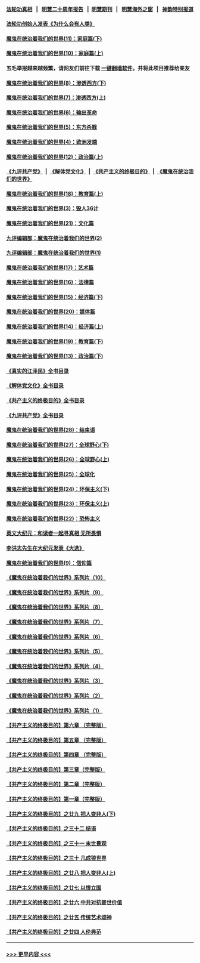 #### [法轮功真相](https://github.com/gfw-breaker/truth/blob/master/README.md?t=0) &nbsp;&nbsp;|&nbsp;&nbsp; [明慧二十周年报告](https://github.com/gfw-breaker/mh-reports/blob/master/README.md?t=0) &nbsp;&nbsp;|&nbsp;&nbsp;[明慧期刊](https://github.com/gfw-breaker/mh-qikan) &nbsp;&nbsp;|&nbsp;&nbsp; [明慧海外之窗](https://github.com/gfw-breaker/mh-news/blob/master/README.md?t=0) &nbsp;&nbsp;|&nbsp;&nbsp; [神韵特别报道](https://github.com/gfw-breaker/mh-news/blob/master/shenyun.md?t=0)
#### [法轮功创始人发表《为什么会有人类》](../pages/nsc422/n13912117.md?t=01310343) 
#### [魔鬼在统治着我们的世界(11)：家庭篇(下)](../pages/nsc422/n10440961.md?t=01310343) 
#### [魔鬼在统治着我们的世界(10)：家庭篇(上)](../pages/nsc422/n10435448.md?t=01310343) 
#### 五毛举报越来越频繁，请网友们前往下载 [一键翻墙软件](https://github.com/gfw-breaker/ssr-accounts)，并将此项目推荐给亲友
#### [魔鬼在统治着我们的世界(8)：渗透西方(下)](../pages/nsc422/n10429603.md?t=01310343) 
#### [魔鬼在统治着我们的世界(7)：渗透西方(上)](../pages/nsc422/n10426013.md?t=01310343) 
#### [魔鬼在统治着我们的世界(6)：输出革命](../pages/nsc422/n10421536.md?t=01310343) 
#### [魔鬼在统治着我们的世界(5)：东方杀戮](../pages/nsc422/n10417707.md?t=01310343) 
#### [魔鬼在统治着我们的世界(4)：欧洲发端](../pages/nsc422/n10414890.md?t=01310343) 
#### [魔鬼在统治着我们的世界(12)：政治篇(上)](../pages/nsc422/n10444576.md?t=01310343) 
#### [《九评共产党》](https://github.com/begood0513/9ping.md/blob/master/README.md) &nbsp;|&nbsp; [《解体党文化》](../../../../jtdwh.md/blob/master/README.md)  &nbsp;|&nbsp; [《共产主义的终极目的》](../../../../gczydzjmd.md/blob/master/README.md) &nbsp;|&nbsp; [《魔鬼在统治我们的世界》](../../../../mgztzwmdsj.md/blob/master/README.md) 
#### [魔鬼在统治着我们的世界(18)：教育篇(上)](../pages/nsc422/n10526970.md?t=01310343) 
#### [魔鬼在统治着我们的世界(3)：毁人36计](../pages/nsc422/n10411583.md?t=01310343) 
#### [魔鬼在统治着我们的世界(21)：文化篇](../pages/nsc422/n10597706.md?t=01310343) 
#### [九评编辑部：魔鬼在统治着我们的世界(2)](../pages/nsc422/n10410036.md?t=01310343) 
#### [九评编辑部：魔鬼在统治着我们的世界(1)](../pages/nsc422/n10406825.md?t=01310343) 
#### [魔鬼在统治着我们的世界(17)：艺术篇](../pages/nsc422/n10499093.md?t=01310343) 
#### [魔鬼在统治着我们的世界(16)：法律篇](../pages/nsc422/n10485969.md?t=01310343) 
#### [魔鬼在统治着我们的世界(15)：经济篇(下)](../pages/nsc422/n10469975.md?t=01310343) 
#### [魔鬼在统治着我们的世界(20)：媒体篇](../pages/nsc422/n10586579.md?t=01310343) 
#### [魔鬼在统治着我们的世界(14)：经济篇(上)](../pages/nsc422/n10457370.md?t=01310343) 
#### [魔鬼在统治着我们的世界(19)：教育篇(下)](../pages/nsc422/n10564808.md?t=01310343) 
#### [魔鬼在统治着我们的世界(13)：政治篇(下)](../pages/nsc422/n10448270.md?t=01310343) 
#### [《真实的江泽民》全书目录](../pages/nsc422/n13721399.md?t=01310343) 
#### [《解体党文化》全书目录](../pages/nsc422/n13721157.md?t=01310343) 
#### [《共产主义的终极目的》全书目录](../pages/nsc422/n13721048.md?t=01310343) 
#### [《九评共产党》全书目录](../pages/nsc422/n13708085.md?t=01310343) 
#### [魔鬼在统治着我们的世界(28)：结束语](../pages/nsc422/n10936246.md?t=01310343) 
#### [魔鬼在统治着我们的世界(27)：全球野心(下)](../pages/nsc422/n10928319.md?t=01310343) 
#### [魔鬼在统治着我们的世界(26)：全球野心(上)](../pages/nsc422/n10900318.md?t=01310343) 
#### [魔鬼在统治着我们的世界(25)：全球化](../pages/nsc422/n10788205.md?t=01310343) 
#### [魔鬼在统治着我们的世界(24)：环保主义(下)](../pages/nsc422/n10695307.md?t=01310343) 
#### [魔鬼在统治着我们的世界(23)：环保主义(上)](../pages/nsc422/n10688613.md?t=01310343) 
#### [魔鬼在统治着我们的世界(22)：恐怖主义](../pages/nsc422/n10614727.md?t=01310343) 
#### [英文大纪元：和读者一起寻真相 无所畏惧](../pages/nsc422/n12542027.md?t=01310343) 
#### [李洪志先生在大纪元发表《大选》](../pages/nsc422/n12534746.md?t=01310343) 
#### [魔鬼在统治着我们的世界(9)：信仰篇](../pages/nsc422/n10432159.md?t=01310343) 
#### [《魔鬼在统治着我们的世界》系列片（10）](../pages/nsc422/n12292670.md?t=01310343) 
#### [《魔鬼在统治着我们的世界》系列片（9）](../pages/nsc422/n12290859.md?t=01310343) 
#### [《魔鬼在统治着我们的世界》系列片（8）](../pages/nsc422/n12287445.md?t=01310343) 
#### [《魔鬼在统治着我们的世界》系列片（7）](../pages/nsc422/n12283425.md?t=01310343) 
#### [《魔鬼在统治着我们的世界》系列片（6）](../pages/nsc422/n12282314.md?t=01310343) 
#### [《魔鬼在统治着我们的世界》系列片（5）](../pages/nsc422/n12281419.md?t=01310343) 
#### [《魔鬼在统治着我们的世界》系列片（4）](../pages/nsc422/n12274024.md?t=01310343) 
#### [《魔鬼在统治着我们的世界》系列片（3）](../pages/nsc422/n12271322.md?t=01310343) 
#### [《魔鬼在统治着我们的世界》系列片（2）](../pages/nsc422/n12269049.md?t=01310343) 
#### [《魔鬼在统治着我们的世界》系列片（1）](../pages/nsc422/n12267575.md?t=01310343) 
#### [【共产主义的终极目的】第六章 （完整版）](../pages/nsc422/n11428913.md?t=01310343) 
#### [【共产主义的终极目的】第五章 （完整版）](../pages/nsc422/n11428912.md?t=01310343) 
#### [【共产主义的终极目的】第四章 （完整版）](../pages/nsc422/n11428907.md?t=01310343) 
#### [【共产主义的终极目的】第三章（完整版）](../pages/nsc422/n11428848.md?t=01310343) 
#### [【共产主义的终极目的】第二章（完整版）](../pages/nsc422/n11428831.md?t=01310343) 
#### [【共产主义的终极目的】第一章（完整版）](../pages/nsc422/n11417651.md?t=01310343) 
#### [【共产主义的终极目的】之廿九 把人变非人(下)](../pages/nsc422/n11344140.md?t=01310343) 
#### [【共产主义的终极目的】之三十二 结语](../pages/nsc422/n11360535.md?t=01310343) 
#### [【共产主义的终极目的】之三十一 末世景观](../pages/nsc422/n11351129.md?t=01310343) 
#### [【共产主义的终极目的】之三十 几成狼世界](../pages/nsc422/n11348280.md?t=01310343) 
#### [【共产主义的终极目的】之廿八 把人变非人(上)](../pages/nsc422/n11340492.md?t=01310343) 
#### [【共产主义的终极目的】之廿七 以恨立国](../pages/nsc422/n11336944.md?t=01310343) 
#### [【共产主义的终极目的】之廿六 中共对抗普世价值](../pages/nsc422/n11324785.md?t=01310343) 
#### [【共产主义的终极目的】之廿五 传统艺术颂神](../pages/nsc422/n11296396.md?t=01310343) 
#### [【共产主义的终极目的】之廿四 人伦典范](../pages/nsc422/n11296397.md?t=01310343) 

----
#### [ >>> 更早内容 <<< ](../indexes/nsc422-earlier.md)
